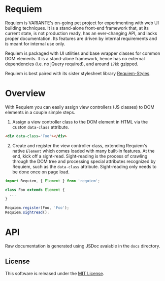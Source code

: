 # Requiem

Requiem is VARIANTE's on-going pet project for experimenting with web UI building techniques. It is a stand-alone front-end framework that, at its current state, is not production ready, has an ever-changing API, and lacks proper documentation. Its features are driven by internal requirements and is meant for internal use only.

Requiem is packaged with UI utilities and base wrapper classes for common DOM elements. It is a stand-alone framework, hence has no external dependencies (i.e. no jQuery required), and around `17kb` gzipped.

Requiem is best paired with its sister stylesheet library [Requiem-Styles](https://github.com/VARIANTE/requiem-styles).

# Overview

With Requiem you can easily assign view controllers (JS classes) to DOM elements in a couple simple steps.

1. Assign a view controller class to the DOM element in HTML via the custon `data-class` attribute.
  ```html
  <div data-class='Foo'></div>
  ```

2. Create and register the view controller class, extending Requiem's native `Element` which comes loaded with many built-in features. At the end, kick off a sight-read. Sight-reading is the process of crawling through the DOM tree and processing special attributes recognized by Requiem, such as the `data-class` attribute. Sight-reading only needs to be done once on page load.
  ```js
  import Requiem, { Element } from 'requiem';

  class Foo extends Element {
    ...
  }

  Requiem.register(Foo, 'Foo');
  Requiem.sightread();
  ```

# API

Raw documentation is generated using JSDoc avaiable in the `docs` directory.

## License

This software is released under the [MIT License](http://opensource.org/licenses/MIT).
